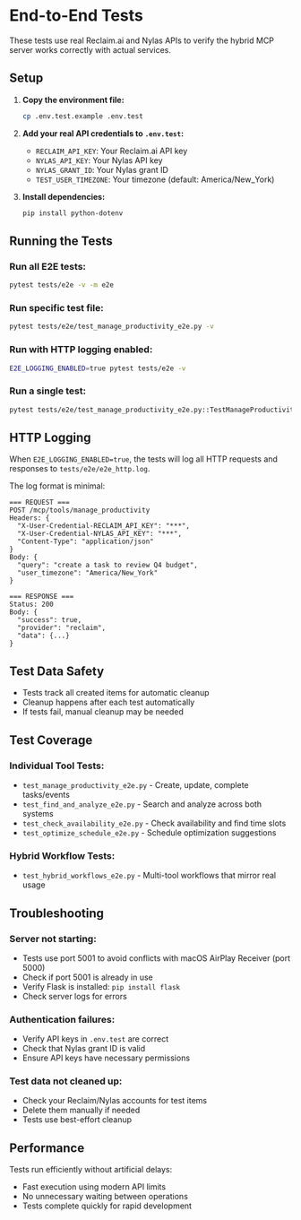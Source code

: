 # End-to-End Tests

These tests use real Reclaim.ai and Nylas APIs to verify the hybrid MCP server works correctly with actual services.

## Setup

1. **Copy the environment file:**
   ```bash
   cp .env.test.example .env.test
   ```

2. **Add your real API credentials to `.env.test`:**
   - `RECLAIM_API_KEY`: Your Reclaim.ai API key
   - `NYLAS_API_KEY`: Your Nylas API key
   - `NYLAS_GRANT_ID`: Your Nylas grant ID
   - `TEST_USER_TIMEZONE`: Your timezone (default: America/New_York)

3. **Install dependencies:**
   ```bash
   pip install python-dotenv
   ```

## Running the Tests

### Run all E2E tests:
```bash
pytest tests/e2e -v -m e2e
```

### Run specific test file:
```bash
pytest tests/e2e/test_manage_productivity_e2e.py -v
```

### Run with HTTP logging enabled:
```bash
E2E_LOGGING_ENABLED=true pytest tests/e2e -v
```

### Run a single test:
```bash
pytest tests/e2e/test_manage_productivity_e2e.py::TestManageProductivityE2E::test_create_reclaim_task -v
```

## HTTP Logging

When `E2E_LOGGING_ENABLED=true`, the tests will log all HTTP requests and responses to `tests/e2e/e2e_http.log`.

The log format is minimal:
```
=== REQUEST ===
POST /mcp/tools/manage_productivity
Headers: {
  "X-User-Credential-RECLAIM_API_KEY": "***",
  "X-User-Credential-NYLAS_API_KEY": "***",
  "Content-Type": "application/json"
}
Body: {
  "query": "create a task to review Q4 budget",
  "user_timezone": "America/New_York"
}

=== RESPONSE ===
Status: 200
Body: {
  "success": true,
  "provider": "reclaim",
  "data": {...}
}
```

## Test Data Safety

- Tests track all created items for automatic cleanup
- Cleanup happens after each test automatically
- If tests fail, manual cleanup may be needed

## Test Coverage

### Individual Tool Tests:
- `test_manage_productivity_e2e.py` - Create, update, complete tasks/events
- `test_find_and_analyze_e2e.py` - Search and analyze across both systems
- `test_check_availability_e2e.py` - Check availability and find time slots
- `test_optimize_schedule_e2e.py` - Schedule optimization suggestions

### Hybrid Workflow Tests:
- `test_hybrid_workflows_e2e.py` - Multi-tool workflows that mirror real usage

## Troubleshooting

### Server not starting:
- Tests use port 5001 to avoid conflicts with macOS AirPlay Receiver (port 5000)
- Check if port 5001 is already in use
- Verify Flask is installed: `pip install flask`
- Check server logs for errors

### Authentication failures:
- Verify API keys in `.env.test` are correct
- Check that Nylas grant ID is valid
- Ensure API keys have necessary permissions

### Test data not cleaned up:
- Check your Reclaim/Nylas accounts for test items
- Delete them manually if needed
- Tests use best-effort cleanup

## Performance

Tests run efficiently without artificial delays:
- Fast execution using modern API limits
- No unnecessary waiting between operations  
- Tests complete quickly for rapid development